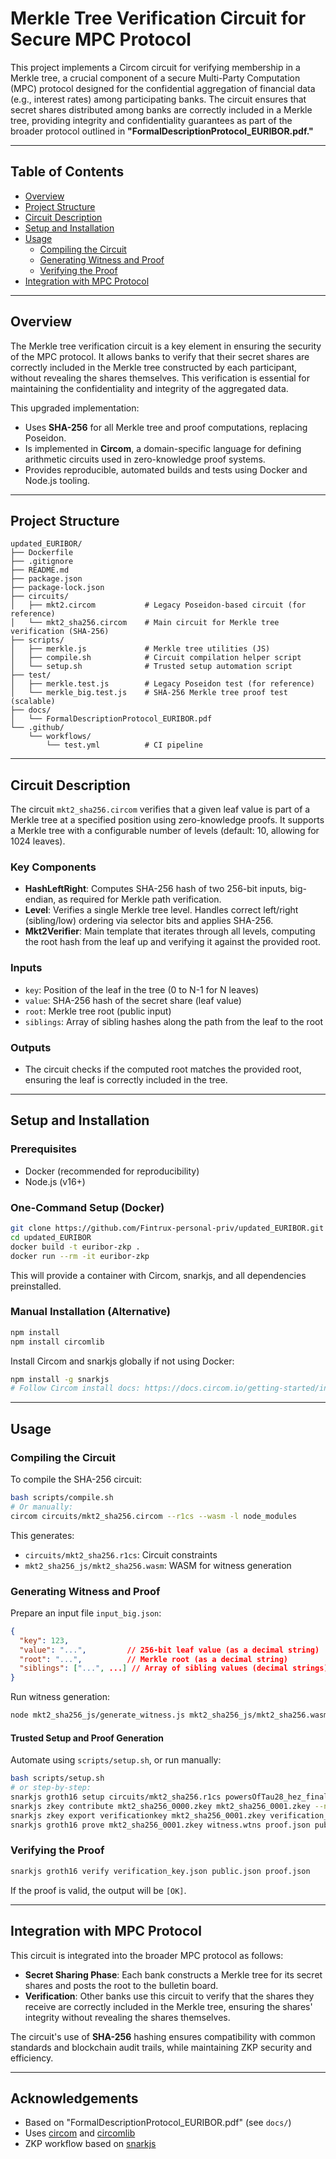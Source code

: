 # Merkle Tree Verification Circuit for Secure MPC Protocol

This project implements a Circom circuit for verifying membership in a Merkle tree, a crucial component of a secure Multi-Party Computation (MPC) protocol designed for the confidential aggregation of financial data (e.g., interest rates) among participating banks. The circuit ensures that secret shares distributed among banks are correctly included in a Merkle tree, providing integrity and confidentiality guarantees as part of the broader protocol outlined in **"FormalDescriptionProtocol\_EURIBOR.pdf."**

---

## Table of Contents

- [Overview](#overview)
- [Project Structure](#project-structure)
- [Circuit Description](#circuit-description)
- [Setup and Installation](#setup-and-installation)
- [Usage](#usage)
  - [Compiling the Circuit](#compiling-the-circuit)
  - [Generating Witness and Proof](#generating-witness-and-proof)
  - [Verifying the Proof](#verifying-the-proof)
- [Integration with MPC Protocol](#integration-with-mpc-protocol)

---

## Overview

The Merkle tree verification circuit is a key element in ensuring the security of the MPC protocol. It allows banks to verify that their secret shares are correctly included in the Merkle tree constructed by each participant, without revealing the shares themselves. This verification is essential for maintaining the confidentiality and integrity of the aggregated data.

This upgraded implementation:

- Uses **SHA-256** for all Merkle tree and proof computations, replacing Poseidon.
- Is implemented in **Circom**, a domain-specific language for defining arithmetic circuits used in zero-knowledge proof systems.
- Provides reproducible, automated builds and tests using Docker and Node.js tooling.

---

## Project Structure

```
updated_EURIBOR/
├── Dockerfile
├── .gitignore
├── README.md
├── package.json
├── package-lock.json
├── circuits/
│   ├── mkt2.circom           # Legacy Poseidon-based circuit (for reference)
│   └── mkt2_sha256.circom    # Main circuit for Merkle tree verification (SHA-256)
├── scripts/
│   ├── merkle.js             # Merkle tree utilities (JS)
│   ├── compile.sh            # Circuit compilation helper script
│   └── setup.sh              # Trusted setup automation script
├── test/
│   ├── merkle.test.js        # Legacy Poseidon test (for reference)
│   └── merkle_big.test.js    # SHA-256 Merkle tree proof test (scalable)
├── docs/
│   └── FormalDescriptionProtocol_EURIBOR.pdf
└── .github/
    └── workflows/
        └── test.yml          # CI pipeline
```

---

## Circuit Description

The circuit `mkt2_sha256.circom` verifies that a given leaf value is part of a Merkle tree at a specified position using zero-knowledge proofs. It supports a Merkle tree with a configurable number of levels (default: 10, allowing for 1024 leaves).

### Key Components

- **HashLeftRight**: Computes SHA-256 hash of two 256-bit inputs, big-endian, as required for Merkle path verification.
- **Level**: Verifies a single Merkle tree level. Handles correct left/right (sibling/low) ordering via selector bits and applies SHA-256.
- **Mkt2Verifier**: Main template that iterates through all levels, computing the root hash from the leaf up and verifying it against the provided root.

### Inputs

- `key`: Position of the leaf in the tree (0 to N-1 for N leaves)
- `value`: SHA-256 hash of the secret share (leaf value)
- `root`: Merkle tree root (public input)
- `siblings`: Array of sibling hashes along the path from the leaf to the root

### Outputs

- The circuit checks if the computed root matches the provided root, ensuring the leaf is correctly included in the tree.

---

## Setup and Installation

### Prerequisites

- Docker (recommended for reproducibility)
- Node.js (v16+)

### One-Command Setup (Docker)

```bash
git clone https://github.com/Fintrux-personal-priv/updated_EURIBOR.git
cd updated_EURIBOR
docker build -t euribor-zkp .
docker run --rm -it euribor-zkp
```

This will provide a container with Circom, snarkjs, and all dependencies preinstalled.

### Manual Installation (Alternative)

```bash
npm install
npm install circomlib
```

Install Circom and snarkjs globally if not using Docker:

```bash
npm install -g snarkjs
# Follow Circom install docs: https://docs.circom.io/getting-started/installation/
```

---

## Usage

### Compiling the Circuit

To compile the SHA-256 circuit:

```bash
bash scripts/compile.sh
# Or manually:
circom circuits/mkt2_sha256.circom --r1cs --wasm -l node_modules
```

This generates:

- `circuits/mkt2_sha256.r1cs`: Circuit constraints
- `mkt2_sha256_js/mkt2_sha256.wasm`: WASM for witness generation

### Generating Witness and Proof

Prepare an input file `input_big.json`:

```json
{
  "key": 123,
  "value": "...",         // 256-bit leaf value (as a decimal string)
  "root": "...",          // Merkle root (as a decimal string)
  "siblings": ["...", ...] // Array of sibling values (decimal strings)
}
```

Run witness generation:

```bash
node mkt2_sha256_js/generate_witness.js mkt2_sha256_js/mkt2_sha256.wasm input_big.json witness.wtns
```

#### Trusted Setup and Proof Generation

Automate using `scripts/setup.sh`, or run manually:

```bash
bash scripts/setup.sh
# or step-by-step:
snarkjs groth16 setup circuits/mkt2_sha256.r1cs powersOfTau28_hez_final_10.ptau mkt2_sha256_0000.zkey
snarkjs zkey contribute mkt2_sha256_0000.zkey mkt2_sha256_0001.zkey --name="1st Contributor" -v -e="random text"
snarkjs zkey export verificationkey mkt2_sha256_0001.zkey verification_key.json
snarkjs groth16 prove mkt2_sha256_0001.zkey witness.wtns proof.json public.json
```

### Verifying the Proof

```bash
snarkjs groth16 verify verification_key.json public.json proof.json
```

If the proof is valid, the output will be `[OK]`.

---

## Integration with MPC Protocol

This circuit is integrated into the broader MPC protocol as follows:

- **Secret Sharing Phase**: Each bank constructs a Merkle tree for its secret shares and posts the root to the bulletin board.
- **Verification**: Other banks use this circuit to verify that the shares they receive are correctly included in the Merkle tree, ensuring the shares' integrity without revealing the shares themselves.

The circuit's use of **SHA-256** hashing ensures compatibility with common standards and blockchain audit trails, while maintaining ZKP security and efficiency.

---

## Acknowledgements

- Based on "FormalDescriptionProtocol\_EURIBOR.pdf" (see `docs/`)
- Uses [circom](https://github.com/iden3/circom) and [circomlib](https://github.com/iden3/circomlib)
- ZKP workflow based on [snarkjs](https://github.com/iden3/snarkjs)

